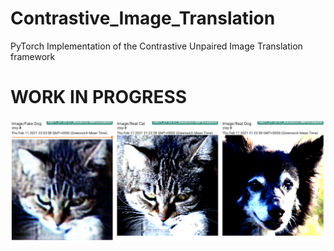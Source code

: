# Contrastive_Image_Translation
PyTorch Implementation of the Contrastive Unpaired Image Translation framework

# WORK IN PROGRESS

![alt text](https://github.com/hayashimasa/Contrastive_Image_Translation/blob/master/graphs/sample_output.png?raw=true)
